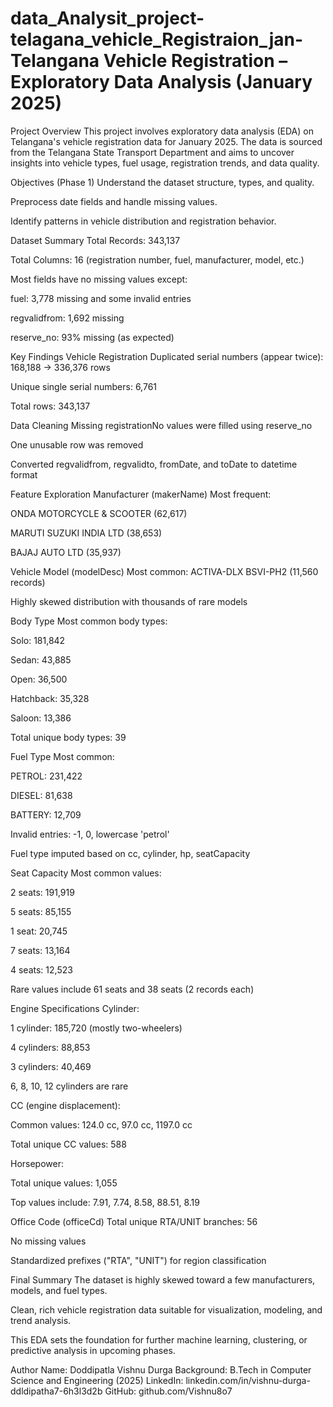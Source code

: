 # data_Analysit_project-telagana_vehicle_Registraion_jan-Telangana Vehicle Registration – Exploratory Data Analysis (January 2025)
Project Overview
This project involves exploratory data analysis (EDA) on Telangana's vehicle registration data for January 2025. The data is sourced from the Telangana State Transport Department and aims to uncover insights into vehicle types, fuel usage, registration trends, and data quality.

Objectives (Phase 1)
Understand the dataset structure, types, and quality.

Preprocess date fields and handle missing values.

Identify patterns in vehicle distribution and registration behavior.

Dataset Summary
Total Records: 343,137

Total Columns: 16 (registration number, fuel, manufacturer, model, etc.)

Most fields have no missing values except:

fuel: 3,778 missing and some invalid entries

regvalidfrom: 1,692 missing

reserve_no: 93% missing (as expected)

Key Findings
Vehicle Registration
Duplicated serial numbers (appear twice): 168,188 → 336,376 rows

Unique single serial numbers: 6,761

Total rows: 343,137

Data Cleaning
Missing registrationNo values were filled using reserve_no

One unusable row was removed

Converted regvalidfrom, regvalidto, fromDate, and toDate to datetime format

Feature Exploration
Manufacturer (makerName)
Most frequent:

ONDA MOTORCYCLE & SCOOTER (62,617)

MARUTI SUZUKI INDIA LTD (38,653)

BAJAJ AUTO LTD (35,937)

Vehicle Model (modelDesc)
Most common: ACTIVA-DLX BSVI-PH2 (11,560 records)

Highly skewed distribution with thousands of rare models

Body Type
Most common body types:

Solo: 181,842

Sedan: 43,885

Open: 36,500

Hatchback: 35,328

Saloon: 13,386

Total unique body types: 39

Fuel Type
Most common:

PETROL: 231,422

DIESEL: 81,638

BATTERY: 12,709

Invalid entries: -1, 0, lowercase 'petrol'

Fuel type imputed based on cc, cylinder, hp, seatCapacity

Seat Capacity
Most common values:

2 seats: 191,919

5 seats: 85,155

1 seat: 20,745

7 seats: 13,164

4 seats: 12,523

Rare values include 61 seats and 38 seats (2 records each)

Engine Specifications
Cylinder:

1 cylinder: 185,720 (mostly two-wheelers)

4 cylinders: 88,853

3 cylinders: 40,469

6, 8, 10, 12 cylinders are rare

CC (engine displacement):

Common values: 124.0 cc, 97.0 cc, 1197.0 cc

Total unique CC values: 588

Horsepower:

Total unique values: 1,055

Top values include: 7.91, 7.74, 8.58, 88.51, 8.19

Office Code (officeCd)
Total unique RTA/UNIT branches: 56

No missing values

Standardized prefixes ("RTA", "UNIT") for region classification

Final Summary
The dataset is highly skewed toward a few manufacturers, models, and fuel types.

Clean, rich vehicle registration data suitable for visualization, modeling, and trend analysis.

This EDA sets the foundation for further machine learning, clustering, or predictive analysis in upcoming phases.

Author
Name: Doddipatla Vishnu Durga
Background: B.Tech in Computer Science and Engineering (2025)
LinkedIn: linkedin.com/in/vishnu-durga-ddldipatha7-6h3l3d2b
GitHub: github.com/Vishnu8o7


